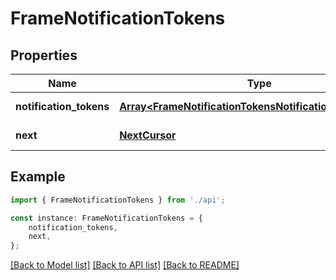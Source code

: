 # FrameNotificationTokens


## Properties

Name | Type | Description | Notes
------------ | ------------- | ------------- | -------------
**notification_tokens** | [**Array&lt;FrameNotificationTokensNotificationTokensInner&gt;**](FrameNotificationTokensNotificationTokensInner.md) |  | [default to undefined]
**next** | [**NextCursor**](NextCursor.md) |  | [default to undefined]

## Example

```typescript
import { FrameNotificationTokens } from './api';

const instance: FrameNotificationTokens = {
    notification_tokens,
    next,
};
```

[[Back to Model list]](../README.md#documentation-for-models) [[Back to API list]](../README.md#documentation-for-api-endpoints) [[Back to README]](../README.md)
